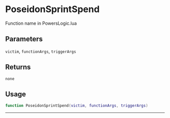 # PoseidonSprintSpend
Function name in PowersLogic.lua
## Parameters
`victim`, `functionArgs`, `triggerArgs`
## Returns
`none`
## Usage
```lua
function PoseidonSprintSpend(victim, functionArgs, triggerArgs)
```
---
